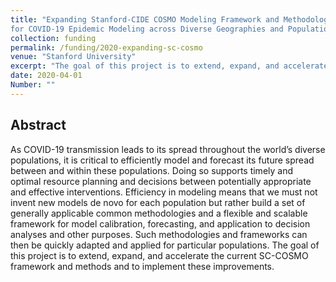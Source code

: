 ```yaml
---
title: "Expanding Stanford-CIDE COSMO Modeling Framework and Methodologies
for COVID-19 Epidemic Modeling across Diverse Geographies and Populations"
collection: funding
permalink: /funding/2020-expanding-sc-cosmo
venue: "Stanford University"
excerpt: "The goal of this project is to extend, expand, and accelerate the current SC-COSMO framework and methods and to implement these improvements"
date: 2020-04-01
Number: ""
---
```

## Abstract

As COVID-19 transmission leads to its spread throughout the world’s diverse populations, it is critical to efficiently model and forecast its future spread between and within these populations. Doing so supports timely and optimal resource planning and decisions between potentially appropriate and effective interventions. Efficiency in modeling means that we must not invent new models de novo for each population but rather build a set of generally applicable common methodologies and a flexible and scalable framework for model calibration, forecasting, and application to decision analyses and other purposes. Such methodologies and frameworks can then be quickly adapted and applied for particular populations. The goal of this project is to extend, expand, and accelerate the current SC-COSMO framework and methods and to implement these improvements.